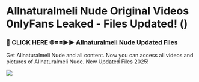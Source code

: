 # Allnaturalmeli Nude Original Videos 0nlyFans Leaked - Files Updated! ()

<h3>🔴 CLICK HERE 🌐==►► <a href="https://tinyurl.com/2p9ay9w9" rel="nofollow">Allnaturalmeli Nude Updated Files</a></h3>

Get Allnaturalmeli Nude and all content. Now you can access all videos and pictures of Allnaturalmeli Nude. New Updated Files 2025!

[![](https://i.imgur.com/KQgVmj3.gif)](https://tinyurl.com/2p9ay9w9)
